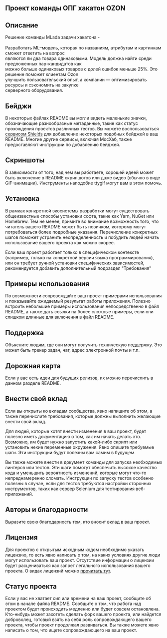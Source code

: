 ## Проект команды ОПГ хакатон OZON

## Описание
Решение команды MLada задачи хакатона - <br><br>
Разработать ML–модель, которая по названиям, атрибутам и картинкам сможет ответить на вопрос <br>
являются ли два товара одинаковыми. Модель должна найти среди предложенных пар-кандидатов как <br>
можно больше одинаковых товаров с долей ошибок меньше 25%. Это решение поможет клиентам Ozon <br>
улучшить пользовательский опыт, а компании — оптимизировать ресурсы и сэкономить на закупке <br>
серверного оборудования.<br>


## Бейджи
В некоторых файлах README вы могли видеть маленькие значки, обозначающие разнообразные метаданные, такие как статус прохождения проектов различных тестов. Вы можете воспользоваться [сервисом Shields](https://shields.io/) для добавление некоторых подобных бейджей в ваш README. Многие другие сервисы, включая МосХаб, также предоставляют инструкции по добавлению бейджей.

## Скриншоты
В зависимости от того, над чем вы работаете, хорошей идеей может быть включение в README скриншотов или даже видео (обычно в виде GIF-анимации). Инструменты наподобие ttygif могут вам в этом помочь.

## Установка
В рамках конкретной экосистемы разработки могут существовать общеизвестные способы установки софта, такие как Yarn, NuGet или Homebrew. Тем не менее, примите во внимание возможность того, что читатель вашего README может быть новичком, которому могут потребоваться более подробные указания. Перечисление конкретных шагов поможет устранить неопределенность и побудить людей начать использование вашего проекта как можно скорее.

Если ваш проект работает только в специфическом контексте (например, только на конкретной версии языка программирования), или он требует ручной установки специфических зависимостей, рекомендуется добавить дополнительный подраздел "Требования"

## Примеры использования
По возможности сопровождайте ваш проект примерами использования и показывайте ожидаемый результат работы приложения. Полезно встроить небольшие примеры использования непосредственно в файл README, а также дать ссылки на более сложные примеры, если они слишком длинные для включения в файл README.

## Поддержка
Объясните людям, где  они могут получить техническую поддержку. Это может быть трекер задач, чат, адрес электронной почты и т.п.

## Дорожная карта
Если у вас есть идеи для будущих релизов, их можно перечислить в данном разделе README.

## Внести свой вклад
Если вы открыты ко вкладам сообщества, явно напишите об этом, а также перечислите требования, которые должны выполнить желающие внести свой вклад.

Для людей, которые хотят внести изменения в ваш проект, будет полезно иметь документацию о том, как им начать делать это. Возможно, им будет нужно запустить какой-либо скрипт или установить некие переменные окружения. Явно опишите требуемые шаги. Эти инструкции будут полезны вам самим в будущем.

Вы также можете внести в документ команды для запуска необходимых линтеров или тестов. Эти шаги помогут обеспечить высокое качество кода и уменьшить вероятность изменений, которые могут что-то непреднамеренно сломать. Инструкции по запуску тестов особенно полезны в случае, если для тестов требуются настройки сторонних инструментов, таких как сервер Selenium для тестирования веб-приложений.

## Авторы и благодарности
Выразите свою благодарность тем, кто вносит вклад в ваш проект.

## Лицензия
Для проектов с открытым исходным кодом необходимо указать лицензию, то есть явно написать о том, на каких условиях другие люди могут использовать ваш проект. Отсутствие информации о лицензии будет расцениваться как запрет легального использования вашего проекта. О видах лицензий можно [прочитать тут](https://ru.hexlet.io/blog/posts/litsenzii-svobodnogo-po-kakie-oni-byvayut-i-kak-vybrat-podhodyaschuyu-dlya-vashego-produkta).

## Статус проекта
Если у вас не хватает сил или времени на ваш проект, сообщите об этом в начале файла README. Сообщите о том, что работа над проектом будет происходить медленно или будет совсем остановлена. Кто-нибудь может захотеть сделать форк вашего проекта, или найдется доброволец, готовый взять на себя роль сопровождающего вашего проекта, чтобы проект продолжал развиваться. Вы также можете явно написать о том, что ищете сопровождающего на ваш проект.

